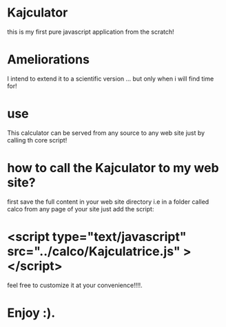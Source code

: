 # Kajculator
this is my first pure javascript application from the scratch!
# Ameliorations
I intend to extend it to a scientific version ... but only when i will find time for!
# use
This calculator can be served from any source to any web site just by calling th core script!
# how to call the Kajculator to my web site?
first save the full content in your web site directory i.e in a folder called calco
from any page of your site just add the script:
# &lt;script type="text/javascript" src="../calco/Kajculatrice.js" &gt;&lt;/script&gt;
feel free to customize it at your convenience!!!!.
# Enjoy :).
